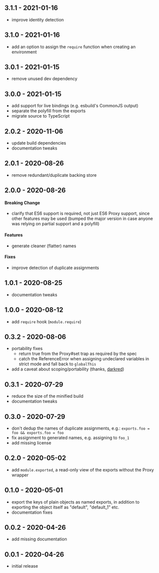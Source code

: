 ## 3.1.1 - 2021-01-16

- improve identity detection

## 3.1.0 - 2021-01-16

- add an option to assign the `require` function when creating an
  environment

## 3.0.1 - 2021-01-15

- remove unused dev dependency

## 3.0.0 - 2021-01-15

- add support for live bindings (e.g. esbuild's CommonJS output)
- separate the polyfill from the exports
- migrate source to TypeScript

## 2.0.2 - 2020-11-06

- update build dependencies
- documentation tweaks

## 2.0.1 - 2020-08-26

- remove redundant/duplicate backing store

## 2.0.0 - 2020-08-26

#### Breaking Change

- clarify that ES6 support is required, not just ES6 Proxy support, since other
  features may be used (bumped the major version in case anyone was relying on
  partial support and a polyfill)

#### Features

- generate cleaner (flatter) names

#### Fixes

- improve detection of duplicate assignments

## 1.0.1 - 2020-08-25

- documentation tweaks

## 1.0.0 - 2020-08-12

- add `require` hook (`module.require`)

## 0.3.2 - 2020-08-06

- portability fixes
  - return true from the Proxy#set trap as required by the spec
  - catch the ReferenceError when assigning undeclared variables in strict
    mode and fall back to `globalThis`
- add a caveat about scoping/portability (thanks,
  [darkred](https://github.com/chocolateboy/userscripts/issues/11))

## 0.3.1 - 2020-07-29

- reduce the size of the minified build
- documentation tweaks

## 0.3.0 - 2020-07-29

- don't dedup the names of duplicate assignments, e.g.:
  `exports.foo = foo && exports.foo = foo`
- fix assignment to generated names, e.g. assigning to `foo_1`
- add missing license

## 0.2.0 - 2020-05-02

- add `module.exported`, a read-only view of the exports without the
  Proxy wrapper

## 0.1.0 - 2020-05-01

- export the keys of plain objects as named exports, in addition to exporting
  the object itself as "default", "default_1" etc.
- documentation fixes

## 0.0.2 - 2020-04-26

- add missing documentation

## 0.0.1 - 2020-04-26

- initial release

